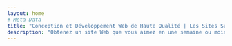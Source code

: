 ```yaml
---
layout: home
# Meta Data
title: "Conception et Développement Web de Haute Qualité | Les Sites SuperSonic®"
description: "Obtenez un site Web que vous aimez en une semaine ou moins! SuperSonic vous aide avec un superbe site qui est construit autour de vos objectifs."
---
```


